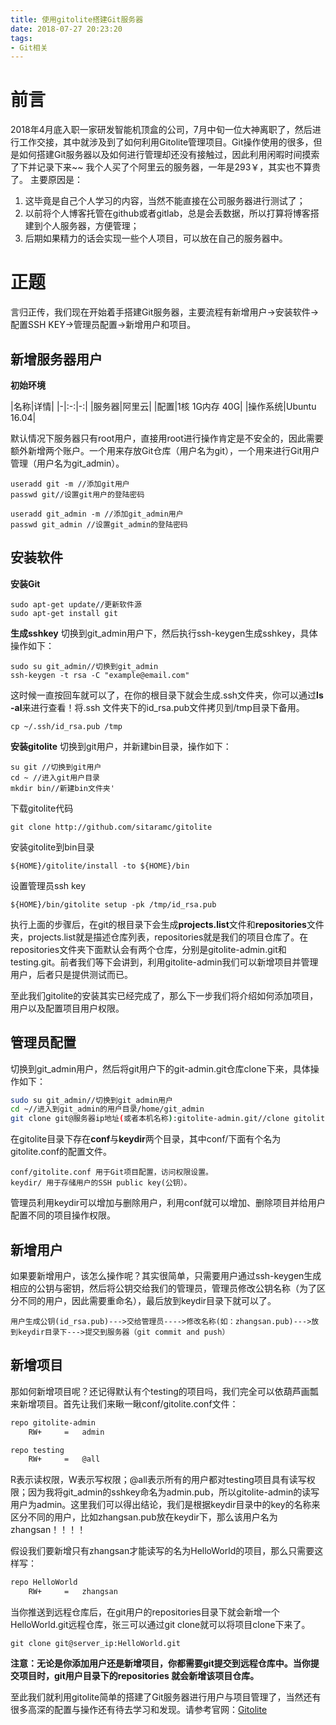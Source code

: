 ```yaml
---
title: 使用gitolite搭建Git服务器
date: 2018-07-27 20:23:20
tags: 
- Git相关
---
```


# 前言 #

2018年4月底入职一家研发智能机顶盒的公司，7月中旬一位大神离职了，然后进行工作交接，其中就涉及到了如何利用Gitolite管理项目。Git操作使用的很多，但是如何搭建Git服务器以及如何进行管理却还没有接触过，因此利用闲暇时间摸索了下并记录下来~~
我个人买了个阿里云的服务器，一年是293￥，其实也不算贵了。 主要原因是：
1. 这毕竟是自己个人学习的内容，当然不能直接在公司服务器进行测试了；
2. 以前将个人博客托管在github或者gitlab，总是会丢数据，所以打算将博客搭建到个人服务器，方便管理；
3. 后期如果精力的话会实现一些个人项目，可以放在自己的服务器中。

<!-- more --> 

# 正题 #

言归正传，我们现在开始着手搭建Git服务器，主要流程有新增用户->安装软件->配置SSH KEY->管理员配置->新增用户和项目。

## 新增服务器用户 ##

**初始环境**

|名称|详情|
|-|:-:|-:|
|服务器|阿里云|
|配置|1核 1G内存 40G|
|操作系统|Ubuntu 16.04|

默认情况下服务器只有root用户，直接用root进行操作肯定是不安全的，因此需要额外新增两个账户。一个用来存放Git仓库（用户名为git），一个用来进行Git用户管理（用户名为git_admin）。


```shell
useradd git -m //添加git用户
passwd git//设置git用户的登陆密码

useradd git_admin -m //添加git_admin用户
passwd git_admin //设置git_admin的登陆密码 
```

## 安装软件 ##
**安装Git**

```shell
sudo apt-get update//更新软件源
sudo apt-get install git
```
**生成sshkey**
切换到git_admin用户下，然后执行ssh-keygen生成sshkey，具体操作如下：

```shell
sudo su git_admin//切换到git_admin
ssh-keygen -t rsa -C "example@email.com"
```
这时候一直按回车就可以了，在你的根目录下就会生成.ssh文件夹，你可以通过**ls -al**来进行查看！将.ssh
文件夹下的id_rsa.pub文件拷贝到/tmp目录下备用。

```shell
cp ~/.ssh/id_rsa.pub /tmp
```

**安装gitolite**
切换到git用户，并新建bin目录，操作如下：

```shell
su git //切换到git用户
cd ~ //进入git用户目录
mkdir bin//新建bin文件夹'
```

下载gitolite代码

```shell
git clone http://github.com/sitaramc/gitolite
```

安装gitolite到bin目录

```shell
${HOME}/gitolite/install -to ${HOME}/bin
```

设置管理员ssh key

```
${HOME}/bin/gitolite setup -pk /tmp/id_rsa.pub
```

执行上面的步骤后，在git的根目录下会生成**projects.list**文件和**repositories**文件夹，projects.list就是描述仓库列表，repositories就是我们的项目仓库了。在repositories文件夹下面默认会有两个仓库，分别是gitolite-admin.git和testing.git。前者我们等下会讲到，利用gitolite-admin我们可以新增项目并管理用户，后者只是提供测试而已。

至此我们gitolite的安装其实已经完成了，那么下一步我们将介绍如何添加项目，用户以及配置项目用户权限。

## 管理员配置

切换到git_admin用户，然后将git用户下的git-admin.git仓库clone下来，具体操作如下：

```bash
sudo su git_admin//切换到git_admin用户
cd ~//进入到git_admin的用户目录/home/git_admin
git clone git@服务器ip地址(或者本机名称):gitolite-admin.git//clone gitolite-admin项目
```

在gitolite目录下存在**conf**与**keydir**两个目录，其中conf/下面有个名为gitolite.conf的配置文件。 

```shell
conf/gitolite.conf 用于Git项目配置，访问权限设置。
keydir/ 用于存储用户的SSH public key(公钥）。
```

管理员利用keydir可以增加与删除用户，利用conf就可以增加、删除项目并给用户配置不同的项目操作权限。

## 新增用户

如果要新增用户，该怎么操作呢？其实很简单，只需要用户通过ssh-keygen生成相应的公钥与密钥，然后将公钥交给我们的管理员，管理员修改公钥名称（为了区分不同的用户，因此需要重命名），最后放到keydir目录下就可以了。

```
用户生成公钥(id_rsa.pub)--->交给管理员---->修改名称(如：zhangsan.pub)--->放到keydir目录下--->提交到服务器（git commit and push）
```

## 新增项目

那如何新增项目呢？还记得默认有个testing的项目吗，我们完全可以依葫芦画瓢来新增项目。首先让我们来瞅一瞅conf/gitolite.conf文件：

```bash
repo gitolite-admin
    RW+     =   admin

repo testing
    RW+     =   @all 
```

R表示读权限，W表示写权限；@all表示所有的用户都对testing项目具有读写权限；因为我将git_admin的sshkey命名为admin.pub，所以gitolite-admin的读写用户为admin。这里我们可以得出结论，我们是根据keydir目录中的key的名称来区分不同的用户，比如zhangsan.pub放在keydir下，那么该用户名为zhangsan！！！！

假设我们要新增只有zhangsan才能读写的名为HelloWorld的项目，那么只需要这样写：

```bash
repo HelloWorld
	RW+     =   zhangsan
```

当你推送到远程仓库后，在git用户的repositories目录下就会新增一个HelloWorld.git远程仓库，张三可以通过git clone就可以将项目clone下来了。

```shell
git clone git@server_ip:HelloWorld.git
```

**注意：无论是你添加用户还是新增项目，你都需要git提交到远程仓库中。当你提交项目时，git用户目录下的repositories 就会新增该项目仓库。**

至此我们就利用gitolite简单的搭建了Git服务器进行用户与项目管理了，当然还有很多高深的配置与操作还有待去学习和发现。请参考官网：[Gitolite](http://gitolite.com/gitolite/index.html)